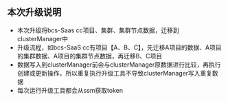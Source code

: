 ## 本次升级说明

- 本次升级将bcs-Saas cc项目、集群、集群节点数据，迁移到clusterManager中
- 升级流程，如bcs-SaaS cc有项目【A、B、C】，先迁移A项目的数据、A项目的集群数据、A项目的集群节点数据，再迁移B、C项目
- 数据写入到clusterManager前会与clusterManager原数据进行比较，再执行创建或更新操作，所以重复执行升级工具不导致clusterManager写入重复数据
- 每次运行升级工具都会从ssm获取token

